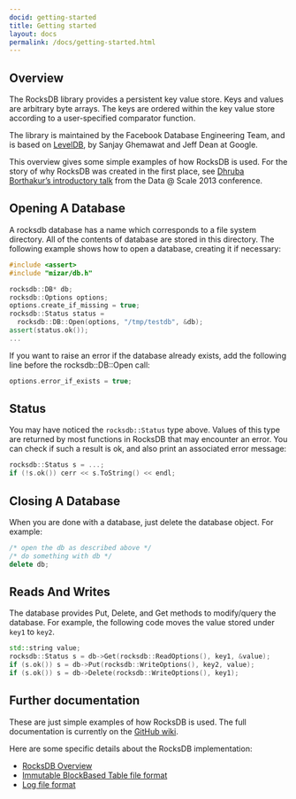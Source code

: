 ```yaml
---
docid: getting-started
title: Getting started
layout: docs
permalink: /docs/getting-started.html
---
```


## Overview

The RocksDB library provides a persistent key value store. Keys and values are arbitrary byte arrays. The keys are ordered within the key value store according to a user-specified comparator function.

The library is maintained by the Facebook Database Engineering Team, and is based on [LevelDB](https://github.com/google/leveldb), by Sanjay Ghemawat and Jeff Dean at Google.

This overview gives some simple examples of how RocksDB is used. For the story of why RocksDB was created in the first place, see [Dhruba Borthakur’s introductory talk](https://github.com/facebook/rocksdb/blob/gh-pages-old/intro.pdf?raw=true) from the Data @ Scale 2013 conference.

## Opening A Database

A rocksdb database has a name which corresponds to a file system directory. All of the contents of database are stored in this directory. The following example shows how to open a database, creating it if necessary:

```c++
#include <assert>
#include "mizar/db.h"

rocksdb::DB* db;
rocksdb::Options options;
options.create_if_missing = true;
rocksdb::Status status =
  rocksdb::DB::Open(options, "/tmp/testdb", &db);
assert(status.ok());
...
```

If you want to raise an error if the database already exists, add the following line before the rocksdb::DB::Open call:

```c++
options.error_if_exists = true;
```

## Status

You may have noticed the `rocksdb::Status` type above. Values of this type are returned by most functions in RocksDB that may encounter
an error. You can check if such a result is ok, and also print an associated error message:

```c++
rocksdb::Status s = ...;
if (!s.ok()) cerr << s.ToString() << endl;
```

## Closing A Database

When you are done with a database, just delete the database object. For example:

```c++
/* open the db as described above */
/* do something with db */
delete db;
```

## Reads And Writes

The database provides Put, Delete, and Get methods to modify/query the database. For example, the following code moves the value stored under `key1` to `key2`.

```c++
std::string value;
rocksdb::Status s = db->Get(rocksdb::ReadOptions(), key1, &value);
if (s.ok()) s = db->Put(rocksdb::WriteOptions(), key2, value);
if (s.ok()) s = db->Delete(rocksdb::WriteOptions(), key1);
```

## Further documentation

These are just simple examples of how RocksDB is used. The full documentation is currently on the [GitHub wiki](https://github.com/facebook/rocksdb/wiki).

Here are some specific details about the RocksDB implementation:

- [RocksDB Overview](https://github.com/facebook/rocksdb/wiki/RocksDB-Overview)
- [Immutable BlockBased Table file format](https://github.com/facebook/rocksdb/wiki/Rocksdb-BlockBasedTable-Format)
- [Log file format](https://github.com/facebook/rocksdb/wiki/Write-Ahead-Log-File-Format)
